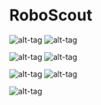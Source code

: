 # RoboScout

 ![alt-tag](https://raw.githubusercontent.com/ScrypticLabs/RoboScout/master/imgs/IMG_0553.full.JPG)  ![alt-tag](https://raw.githubusercontent.com/ScrypticLabs/RoboScout/master/imgs/IMG_0546.full.JPG)  

 
 ![alt-tag](https://raw.githubusercontent.com/ScrypticLabs/RoboScout/master/imgs/IMG_0554.full.JPG)  ![alt-tag](https://raw.githubusercontent.com/ScrypticLabs/RoboScout/master/imgs/IMG_0547.full.JPG)  
 
 ![alt-tag](https://raw.githubusercontent.com/ScrypticLabs/RoboScout/master/imgs/IMG_0549.full.JPG)  ![alt-tag](https://raw.githubusercontent.com/ScrypticLabs/RoboScout/master/imgs/IMG_0550.full.JPG)    
 
 ![alt-tag](https://raw.githubusercontent.com/ScrypticLabs/RoboScout/master/imgs/IMG_0551.full.JPG)
  



